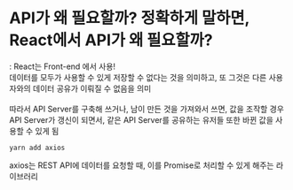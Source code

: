 # API가 왜 필요할까? 정확하게 말하면, React에서 API가 왜 필요할까?
: React는 Front-end 에서 사용! <br>
데이터를 모두가 사용할 수 있게 저장할 수 없다는 것을 의미하고, 또 그것은 다른 사용자와의 데이터 공유가 이뤄질 수 없음을 의미 
<br>
<br>
따라서 API Server를 구축해 쓰거나, 남이 만든 것을 가져와서 쓰면, 값을 조작할 경우 API Server가 갱신이 되면서, 같은 API Server를 공유하는 유저들 또한 바뀐 값을 사용할 수 있게 됨
```
yarn add axios
```
axios는 REST API에 데이터를 요청할 때, 이를 Promise로 처리할 수 있게 해주는 라이브러리


